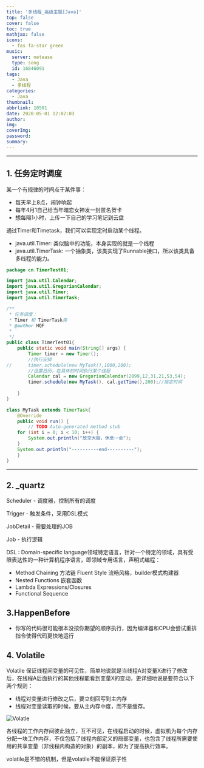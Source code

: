 ```yaml
---
title: '多线程_高级主题[Java]'
top: false
cover: false
toc: true
mathjax: false
icons:
  - fas fa-star green
music:
  server: netease
  type: song
  id: 16846091
tags:
  - Java
  - 多线程
categories:
  - Java
thumbnail: 
abbrlink: 10501
date: 2020-05-01 12:02:03
author:
img:
coverImg:
password:
summary:
---
```


<!-- more -->

---

## 1. 任务定时调度

某一个有规律的时间点干某件事：

- 每天早上8点，闹钟响起
- 每年4月1自己给当年暗恋女神发一封匿名贺卡
- 想每隔1小时，上传一下自己的学习笔记到云盘

通过Timer和Timetask，我们可以实现定时启动某个线程。

- java.util.Timer: 类似脑中的功能，本身实现的就是一个线程
- java.util.TimerTask: 一个抽象类，该类实现了Runnable接口，所以该类具备多线程的能力。

```java
package cn.TimerTest01;

import java.util.Calendar;
import java.util.GregorianCalendar;
import java.util.Timer;
import java.util.TimerTask;

/**
 * 任务调度：
 * Timer 和 TimerTask类
 * @author HQF
 *
 */
public class TimerTest01{
	public static void main(String[] args) {
		Timer timer = new Timer();
		//执行安排
//		timer.schedule(new MyTask(),1000,200);
		//设置日历，在具体的时间执行某个线程
		Calendar cal = new GregorianCalendar(2099,12,31,21,53,54);
		timer.schedule(new MyTask(), cal.getTime(),200);//指定时间
		
	}
}

class MyTask extends TimerTask{
	@Override
	public void run() {
		// TODO Auto-generated method stub
	for (int i = 0; i < 10; i++) {
		System.out.println("放空大脑，休息一会");
	}	
	System.out.println("----------end----------");
	}
}
```

---

## 2. _quartz

Scheduler - 调度器，控制所有的调度

Trigger - 触发条件，采用DSL模式

JobDetail - 需要处理的JOB

 Job - 执行逻辑

DSL : Domain-specific language领域特定语言，针对一个特定的领域，具有受限表达性的一种计算机程序语言，即领域专用语言，声明式编程：

- Method Chaining 方法链 Fluent Style 流畅风格，builder模式构建器
- Nested Functions 嵌套函数
- Lambda Expressions/Closures
- Functional Sequence

## 3.HappenBefore

- 你写的代码很可能根本没按你期望的顺序执行，因为编译器和CPU会尝试重排指令使得代码更快地运行

## 4. Volatile

Volatile 保证线程间变量的可见性，简单地说就是当线程A对变量X进行了修改后，在线程A后面执行的其他线程能看到变量X的变动，更详细地说是要符合以下两个规则：

- 线程对变量进行修改之后，要立刻回写到主内存
- 线程对变量读取的时候，要从主内存中度，而不是缓存。

![Volatle](https://img-blog.csdnimg.cn/20200502115319793.png?x-oss-process=image/watermark,type_ZmFuZ3poZW5naGVpdGk,shadow_10,text_aHR0cHM6Ly9ibG9nLmNzZG4ubmV0L0pJRkFRTw==,size_16,color_FFFFFF,t_70)

各线程的工作内存间彼此独立，互不可见，在线程启动的时候，虚拟机为每个内存分配一块工作内存，不仅包括了线程内部定义的局部变量，也包含了线程所需要使用的共享变量（非线程内构造的对象）的副本，即为了提高执行效率。

volatile是不错的机制，但是volatile不能保证原子性

